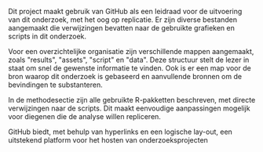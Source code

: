 Dit project maakt gebruik van GitHub als een leidraad voor de uitvoering van dit onderzoek, met het oog op replicatie. Er zijn diverse bestanden aangemaakt die verwijzingen bevatten naar de gebruikte grafieken en scripts in dit onderzoek.

Voor een overzichtelijke organisatie zijn verschillende mappen aangemaakt, zoals "results", "assets", "script" en "data". Deze structuur stelt de lezer in staat om snel de gewenste informatie te vinden.
Ook is er een map voor de bron waarop dit onderzoek is gebaseerd en aanvullende bronnen om de bevindingen te substanteren.

In de methodesectie zijn alle gebruikte R-pakketten beschreven, met directe verwijzingen naar de scripts. Dit maakt eenvoudige aanpassingen mogelijk voor diegenen die de analyse willen repliceren.

GitHub biedt, met behulp van hyperlinks en een logische lay-out, een uitstekend platform voor het hosten van onderzoeksprojecten
